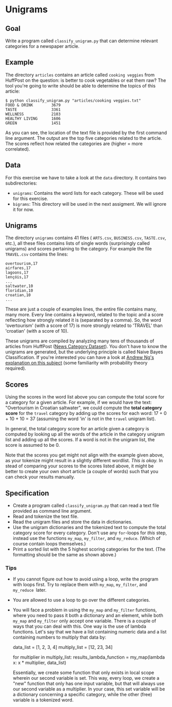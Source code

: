 # Unigrams

## Goal

Write a program called `classify_unigram.py` that can determine relevant categories for a newspaper article.

## Example

The directory `articles` contains an article called `cooking veggies` from HuffPost on the question: is better to cook vegetables or eat them raw? The tool you're going to write should be able to determine the topics of this article:

    $ python classify_unigram.py "articles/cooking veggies.txt"
    FOOD & DRINK        3679
    TASTE               3361
    WELLNESS            2103
    HEALTHY LIVING      1606
    GREEN               1451

As you can see, the location of the text file is provided by the first command line argument. The output are the top five categories related to the article. The scores reflect how related the categories are (higher = more correlated).

## Data

For this exercise we have to take a look at the `data` directory. It contains two subdirectories:

* `unigrams`: Contains the word lists for each category. These will be used for this exercise.
* `bigrams`: This directory will be used in the next assigment. We will ignore it for now.

## Unigrams

The directory `unigrams` contains 41 files ( `ARTS.csv`, `BUSINESS.csv`, `TASTE.csv`, etc.), all these files contains lists of single words (surprisingly called unigrams) and scores pertaining to the category. For example the file `TRAVEL.csv` contains the lines:

    overtourism,17
    airfares,17
    lagoons,17
    lençóis,17
    ...
    saltwater,10
    floridian,10
    croatian,10
    ...

These are just a couple of examples lines, the entire file contains many, many more. Every line contains a keyword, related to the topic and a score reflecting how strongly related it is (separated by a comma). So, the word 'overtourism' (with a score of 17) is more strongly related to 'TRAVEL' than 'croatian' (with a score of 10).

These unigrams are compiled by analyzing many tens of thousands of articles from HuffPost ([News Category Dataset](https://www.kaggle.com/rmisra/news-category-dataset)). You don't have to know the unigrams are generated, but the underlying principle is called Naive Bayes Classification. If you're interested you can have a look at [Andrew Ng's explanation on this subject](https://www.youtube.com/watch?v=z5UQyCESW64) (some familiarity with probability theory required).

## Scores

Using the scores in the word list above you can compute the total score for a category for a given article. For example, if we would have the text: "Overtourism in Croatian saltwater", we could compute the **total category score** for the `travel` category by adding up the scores for each word: 17 + 0 + 10 + 10 = 37 (assuming the word 'in' is not in the `travel` unigram list).

In general, the total category score for an article given a category is computed by looking up all the words of the article in the category unigram list and adding up all the scores. If a word is not in the unigram list, the score is assumed to be 0.

Note that the scores you get might not align with the example given above, as your tokenize might result in a slightly different wordlist. *This is okay.* In stead of comparing your scores to the scores listed above, it might be better to create your own short article (a couple of words) such that you can check your results manually.

## Specification

* Create a program called `classify_unigram.py` that can read a text file provided as command line argument.
* Read and tokenize the text file.
* Read the unigram files and store the data in dictionaries.
* Use the unigram dictionaries and the tokenized text to compute the total category score for every category. Don't use any `for`-loops for *this* step, instead use the functions `my_map`, `my_filter`, and `my_reduce`. (Which of course contain loops themselves.)
* Print a sorted list with the 5 highest scoring categories for the text. (The formatting should be the same as shown above.)

### Tips

* If you cannot figure out how to avoid using a loop, write the program with loops first. Try to replace them with  `my_map`, `my_filter`, and `my_reduce `later.
* You are allowed to use a loop to go over the different categories.
* You will face a problem in using the `my_map` and `my_filter` functions, where you need to pass it both a dictionary and an element, while both `my_map` and `my_filter` only accept one variable. There is a couple of ways that you can deal with this. One way is the use of lambda functions. Let's say that we have a list containing numeric data and a list containing numbers to multiply that data by:

    data_list = [1, 2, 3, 4]
    multiply_list = [12, 23, 34]

    for multiplier in multiply_list:
        results_lambda_function = my_map(lambda x: x * multiplier, data_list)

  Essentially, we create some function that only exists in local scope wherein our second variable is set. This way, every loop, we create a "new" function that only has one input variable, but that will always use our second variable as a multiplier. In your case, this set variable will be a dictionary concerning a specific category, while the other (free) variable is a tokenized word.
